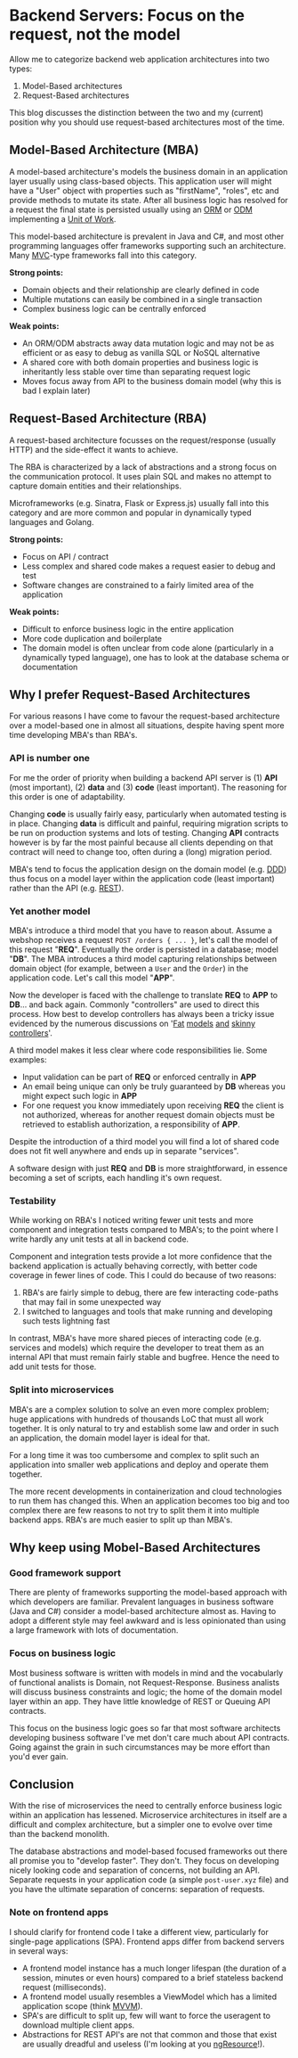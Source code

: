 # Backend Servers: Focus on the request, not the model

Allow me to categorize backend web application architectures into two types:

1. Model-Based architectures
2. Request-Based architectures

This blog discusses the distinction between the two and my (current) position why you should use request-based architectures most of the time.

## Model-Based Architecture (MBA)

A model-based architecture's models the business domain in an application layer usually using class-based objects. This application user will might have a "User" object with properties such as "firstName", "roles", etc and provide methods to mutate its state. After all business logic has resolved for a request the final state is persisted usually using an [ORM](https://en.wikipedia.org/wiki/Object-relational_mapping) or [ODM](https://stackoverflow.com/questions/12261866/what-is-the-difference-between-an-orm-and-an-odm) implementing a [Unit of Work](https://martinfowler.com/eaaCatalog/unitOfWork.html).

This model-based architecture is prevalent in Java and C#, and most other programming languages offer frameworks supporting such an architecture. Many [MVC](https://en.wikipedia.org/wiki/Model%E2%80%93view%E2%80%93controller)-type frameworks fall into this category.

**Strong points:**

- Domain objects and their relationship are clearly defined in code
- Multiple mutations can easily be combined in a single transaction
- Complex business logic can be centrally enforced

**Weak points:**

- An ORM/ODM abstracts away data mutation logic and may not be as efficient or as easy to debug as vanilla SQL or NoSQL alternative
- A shared core with both domain properties and business logic is inheritantly less stable over time than separating request logic
- Moves focus away from API to the business domain model (why this is bad I explain later)

## Request-Based Architecture (RBA)

A request-based architecture focusses on the request/response (usually HTTP) and the side-effect it wants to achieve.

The RBA is characterized by a lack of abstractions and a strong focus on the communication protocol. It uses plain SQL and makes no attempt to capture domain entities and their relationships.

Microframeworks (e.g. Sinatra, Flask or Express.js) usually fall into this category and are more common and popular in dynamically typed languages and Golang.

**Strong points:**

- Focus on API / contract
- Less complex and shared code makes a request easier to debug and test
- Software changes are constrained to a fairly limited area of the application

**Weak points:**

- Difficult to enforce business logic in the entire application
- More code duplication and boilerplate
- The domain model is often unclear from code alone (particularly in a dynamically typed language), one has to look at the database schema or documentation

## Why I prefer Request-Based Architectures

For various reasons I have come to favour the request-based architecture over a model-based one in almost all situations, despite having spent more time developing MBA's than RBA's.

### API is number one

For me the order of priority when building a backend API server is (1) **API** (most important), (2) **data** and (3) **code** (least important). The reasoning for this order is one of adaptability.

Changing **code** is usually fairly easy, particularly when automated testing is in place. Changing **data** is difficult and painful, requiring migration scripts to be run on production systems and lots of testing. Changing **API** contracts however is by far the most painful because all clients depending on that contract will need to change too, often during a (long) migration period.

MBA's tend to focus the application design on the domain model (e.g. [DDD](https://en.wikipedia.org/wiki/Domain-driven_design)) thus focus on a model layer within the application code (least important) rather than the API (e.g. [REST](https://en.wikipedia.org/wiki/Representational_state_transfer)).

### Yet another model

MBA's introduce a third model that you have to reason about. Assume a webshop receives a request `POST /orders { ... }`, let's call the model of this request "**REQ**". Eventually the order is persisted in a database; model "**DB**". The MBA introduces a third model capturing relationships between domain object (for example, between a `User` and the `Order`) in the application code. Let's call this model "**APP**".

Now the developer is faced with the challenge to translate **REQ** to **APP** to **DB**... and back again. Commonly "controllers" are used to direct this process. How best to develop controllers has always been a tricky issue evidenced by the numerous discussions on '[Fat](http://blog.joncairns.com/2013/04/fat-model-skinny-controller-is-a-load-of-rubbish/) [models](https://stackoverflow.com/questions/14044681/fat-models-and-skinny-controllers-sounds-like-creating-god-models) [and](https://www.slideshare.net/damiansromek/thin-controllers-fat-models-proper-code-structure-for-mvc) [skinny](http://robdvr.com/fat-models-skinny-controllers-skinny-models-skinny-controllers/) [controllers](http://weblog.jamisbuck.org/2006/10/18/skinny-controller-fat-model)'.

A third model makes it less clear where code responsibilities lie. Some examples:

- Input validation can be part of **REQ** or enforced centrally in **APP**
- An email being unique can only be truly guaranteed by **DB** whereas you might expect such logic in **APP**
- For one request you know immediately upon receiving **REQ** the client is not authorized, whereas for another request domain objects must be retrieved to establish authorization, a responsibility of **APP**.

Despite the introduction of a third model you will find a lot of shared code does not fit well anywhere and ends up in separate "services".

A software design with just **REQ** and **DB** is more straightforward, in essence becoming a set of scripts, each handling it's own request.

### Testability

While working on RBA's I noticed writing fewer unit tests and more component and integration tests compared to MBA's; to the point where I write hardly any unit tests at all in backend code.

Component and integration tests provide a lot more confidence that the backend application is actually behaving correctly, with better code coverage in fewer lines of code. This I could do because of two reasons:

1. RBA's are fairly simple to debug, there are few interacting code-paths that may fail in some unexpected way
2. I switched to languages and tools that make running and developing such tests lightning fast

In contrast, MBA's have more shared pieces of interacting code (e.g. services and models) which require the developer to treat them as an internal API that must remain fairly stable and bugfree. Hence the need to add unit tests for those.

### Split into microservices

MBA's are a complex solution to solve an even more complex problem; huge applications with hundreds of thousands LoC that must all work together. It is only natural to try and establish some law and order in such an application, the domain model layer is ideal for that.

For a long time it was too cumbersome and complex to split such an application into smaller web applications and deploy and operate them together.

The more recent developments in containerization and cloud technologies to run them has changed this. When an application becomes too big and too complex there are few reasons to not try to split them it into multiple backend apps. RBA's are much easier to split up than MBA's.

## Why keep using Mobel-Based Architectures

### Good framework support

There are plenty of frameworks supporting the model-based approach with which developers are familiar. Prevalent languages in business software (Java and C#) consider a model-based architecture almost as. Having to adopt a different style may feel awkward and is less opinionated than using a large framework with lots of documentation.

### Focus on business logic

Most business software is written with models in mind and the vocabularly of functional analists is Domain, not Request-Response. Business analists will discuss business constraints and logic; the home of the domain model layer within an app. They have little knowledge of REST or Queuing API contracts.

This focus on the business logic goes so far that most software architects developing business software I've met don't care much about API contracts. Going against the grain in such circumstances may be more effort than you'd ever gain.

## Conclusion

With the rise of microservices the need to centrally enforce business logic within an application has lessened. Microservice architectures in itself are a difficult and complex architecture, but a simpler one to evolve over time than the backend monolith.

The database abstractions and model-based focused frameworks out there all promise you to "develop faster". They don't. They focus on developing nicely looking code and separation of concerns, not building an API. Separate requests in your application code (a simple `post-user.xyz` file) and you have the ultimate separation of concerns: separation of requests.

### Note on frontend apps

I should clarify for frontend code I take a different view, particularly for single-page applications (SPA). Frontend apps differ from backend servers in several ways:

- A frontend model instance has a much longer lifespan (the duration of a session, minutes or even hours) compared to a brief stateless backend request (milliseconds).
- A frontend model usually resembles a ViewModel which has a limited application scope (think [MVVM](https://en.wikipedia.org/wiki/Model%E2%80%93view%E2%80%93viewmodel)).
- SPA's are difficult to split up, few will want to force the useragent to download multiple client apps.
- Abstractions for REST API's are not that common and those that exist are usually dreadful and useless (I'm looking at you [ngResource](https://docs.angularjs.org/api/ngResource/service/$resource)!).
